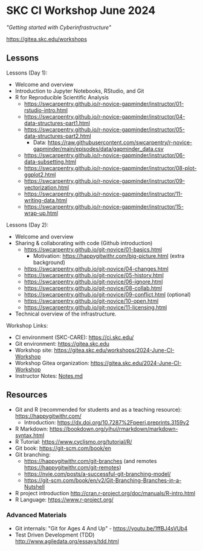 # SKC CI Workshop June 2024

*"Getting started with Cyberinfrastructure"*

https://gitea.skc.edu/workshops

## Lessons

Lessons (Day 1):

  * Welcome and overview
  * Introduction to Jupyter Notebooks, RStudio, and Git
  * R for Reproducible Scientific Analysis
    * https://swcarpentry.github.io/r-novice-gapminder/instructor/01-rstudio-intro.html
    * https://swcarpentry.github.io/r-novice-gapminder/instructor/04-data-structures-part1.html
    * https://swcarpentry.github.io/r-novice-gapminder/instructor/05-data-structures-part2.html
      * Data: https://raw.githubusercontent.com/swcarpentry/r-novice-gapminder/main/episodes/data/gapminder_data.csv
    * https://swcarpentry.github.io/r-novice-gapminder/instructor/06-data-subsetting.html
    * https://swcarpentry.github.io/r-novice-gapminder/instructor/08-plot-ggplot2.html
    * https://swcarpentry.github.io/r-novice-gapminder/instructor/09-vectorization.html
    * https://swcarpentry.github.io/r-novice-gapminder/instructor/11-writing-data.html
    * https://swcarpentry.github.io/r-novice-gapminder/instructor/15-wrap-up.html

Lessons (Day 2):

  * Welcome and overview
  * Sharing & collaborating with code (Github introduction)
    * https://swcarpentry.github.io/git-novice/01-basics.html
      * Motivation: https://happygitwithr.com/big-picture.html (extra background)
    * https://swcarpentry.github.io/git-novice/04-changes.html
    * https://swcarpentry.github.io/git-novice/05-history.html
    * https://swcarpentry.github.io/git-novice/06-ignore.html
    * https://swcarpentry.github.io/git-novice/08-collab.html
    * https://swcarpentry.github.io/git-novice/09-conflict.html (optional)
    * https://swcarpentry.github.io/git-novice/10-open.html
    * https://swcarpentry.github.io/git-novice/11-licensing.html
  * Technical overview of the infrastructure.

Workshop Links:

  * CI environment (SKC-CARE): https://ci.skc.edu/
  * Git environment: https://gitea.skc.edu
  * Workshop site: https://gitea.skc.edu/workshops/2024-June-CI-Workshop
  * Workshop Gitea organization: https://gitea.skc.edu/2024-June-CI-Workshop
  * Instructor Notes: [Notes.md](Notes.md)

## Resources

  * Git and R (recommended for students and as a teaching resource): https://happygitwithr.com/
    * Introduction: https://dx.doi.org/10.7287%2Fpeerj.preprints.3159v2
  * R Markdown: https://bookdown.org/yihui/rmarkdown/markdown-syntax.html
  * R Tutorial: https://www.cyclismo.org/tutorial/R/
  * Git book: https://git-scm.com/book/en
  * Git branching:
    * https://happygitwithr.com/git-branches (and remotes https://happygitwithr.com/git-remotes)
    * https://nvie.com/posts/a-successful-git-branching-model/
    * https://git-scm.com/book/en/v2/Git-Branching-Branches-in-a-Nutshell
  * R project introduction http://cran.r-project.org/doc/manuals/R-intro.html
  * R Language: https://www.r-project.org/

### Advanced Materials

  * Git internals: "Git for Ages 4 And Up" - https://youtu.be/1ffBJ4sVUb4
  * Test Driven Development (TDD) http://www.agiledata.org/essays/tdd.html
